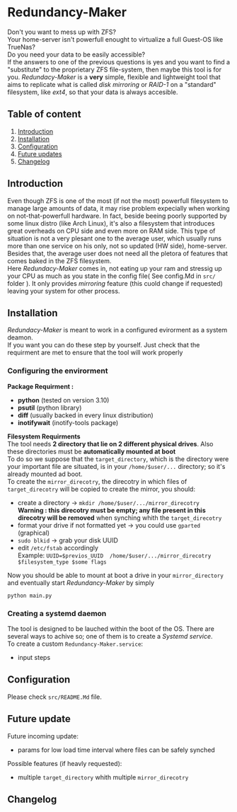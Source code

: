 # Redundancy-Maker
Don't you want to mess up with ZFS?\
Your home-server isn't powerfull enought to virtualize a full Guest-OS like TrueNas?\
Do you need your data to be easily accessible?\
If the answers to one of the previous questions is yes and you want to find a "substitute" to the proprietary ZFS file-system, then maybe this tool is for you.
*Redundacy-Maker* is a **very** simple, flexible and lightweight tool that aims to replicate what is called *disk mirroring* or *RAID-1* on a "standard" filesystem, like *ext4*, so that your data is always accesible.

## Table of content
1. [Introduction](#introduction)
2. [Installation](#installation)
3. [Configuration](#configuration)
4. [Future updates](#future-update)
5. [Changelog](#changelog)

## Introduction
Even though ZFS is one of the most (if not the most) powerfull filesystem to manage large amounts of data, it may rise problem expecially when working on not-that-powerfull hardware. In fact, beside beeing poorly supported by some linux distro (like Arch Linux), it's also a filesystem that introduces great overheads on CPU side and even more on RAM side. This type of situation is not a very plesant one to the average user, which usually runs more than one service on his only, not so updated (HW side), home-server. Besides that, the average user does not need all the pletora of features that comes baked in the ZFS filesystem.\
Here *Redundacy-Maker* comes in, not eating up your ram and stressig up your CPU as much as you state in the config file( See config.Md in `src/` folder ). It only provides *mirroring* feature (this cuold change if requested) leaving your system for other process.

## Installation
*Redundacy-Maker* is meant to work in a configured evirorment as a system deamon.\
If you want you can do these step by yourself. Just check that the requirment are met to ensure that the tool will work properly
### Configuring the envirorment
**Package Requirment :**
- **python** (tested on version 3.10)
- **psutil** (python library)
- **diff** (usually backed in every linux distribution)
- **inotifywait** (inotify-tools package)

**Filesystem Requirments**\
The tool needs **2 directory that lie on 2 different physical drives**. Also these directories must be **automatically mounted at boot**\
To do so we suppose that the `target_directory`, which is the directory were your important file are situated, is in your `/home/$user/...` directory; so it's already mounted ad boot.\
To create the `mirror_direcotry`, the direcotry in which files of `target_direcotry` will be copied to create the mirror, you should:
- create a directory $\rightarrow$ `mkdir /home/$user/.../mirror_direcotry`\
**Warning : this direcotry must be empty; any file present in this direcotry will be removed** when synching whith the `target_direcotry`
- format your drive if not formatted yet $\rightarrow$ you could use `gparted` (graphical)
- `sudo blkid` $\rightarrow$ grab your disk UUID
- edit `/etc/fstab` accordingly\
Example: `UUID=$previos_UUID  /home/$user/.../mirror_direcotry   $filesystem_type $some flags`

Now you should be able to mount at boot a drive in your `mirror_directory` and eventually start *Redundancy-Maker* by simply
```
python main.py
```

### Creating a systemd daemon
The tool is designed to be lauched within the boot of the OS. There are several ways to achive so; one of them is to create a *Systemd service*.\
To create a custom `Redundancy-Maker.service`:
- input steps

## Configuration
Please check `src/README.Md` file.

## Future update
Future incoming update:
- params for low load time interval where files can be safely synched

Possible features (if heavly requested):
- multiple `target_directory` whith multiple `mirror_direcotry` 

## Changelog
